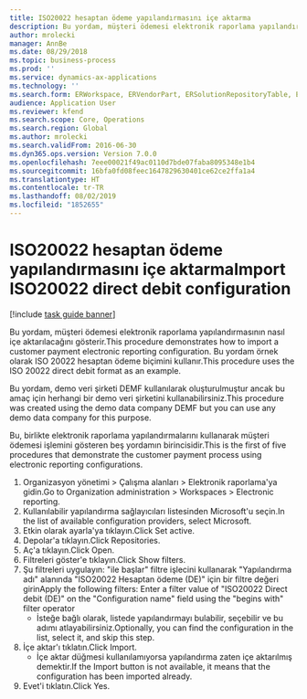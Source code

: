 ```yaml
---
title: ISO20022 hesaptan ödeme yapılandırmasını içe aktarma
description: Bu yordam, müşteri ödemesi elektronik raporlama yapılandırmasının nasıl içe aktarılacağını gösterir.
author: mrolecki
manager: AnnBe
ms.date: 08/29/2018
ms.topic: business-process
ms.prod: ''
ms.service: dynamics-ax-applications
ms.technology: ''
ms.search.form: ERWorkspace, ERVendorPart, ERSolutionRepositoryTable, ERSolutionImport
audience: Application User
ms.reviewer: kfend
ms.search.scope: Core, Operations
ms.search.region: Global
ms.author: mrolecki
ms.search.validFrom: 2016-06-30
ms.dyn365.ops.version: Version 7.0.0
ms.openlocfilehash: 7eee00021f49ac0110d7bde07faba8095348e1b4
ms.sourcegitcommit: 16bfa0fd08feec1647829630401ce62ce2ffa1a4
ms.translationtype: HT
ms.contentlocale: tr-TR
ms.lasthandoff: 08/02/2019
ms.locfileid: "1852655"
---
```

# <a name="import-iso20022-direct-debit-configuration"></a><span data-ttu-id="b9c7a-103">ISO20022 hesaptan ödeme yapılandırmasını içe aktarma</span><span class="sxs-lookup"><span data-stu-id="b9c7a-103">Import ISO20022 direct debit configuration</span></span>

[!include [task guide banner](../../includes/task-guide-banner.md)]

<span data-ttu-id="b9c7a-104">Bu yordam, müşteri ödemesi elektronik raporlama yapılandırmasının nasıl içe aktarılacağını gösterir.</span><span class="sxs-lookup"><span data-stu-id="b9c7a-104">This procedure demonstrates how to import a customer payment electronic reporting configuration.</span></span> <span data-ttu-id="b9c7a-105">Bu yordam örnek olarak ISO 20022 hesaptan ödeme biçimini kullanır.</span><span class="sxs-lookup"><span data-stu-id="b9c7a-105">This procedure uses the ISO 20022 direct debit format as an example.</span></span> 



<span data-ttu-id="b9c7a-106">Bu yordam, demo veri şirketi DEMF kullanılarak oluşturulmuştur ancak bu amaç için herhangi bir demo veri şirketini kullanabilirsiniz.</span><span class="sxs-lookup"><span data-stu-id="b9c7a-106">This procedure was created using the demo data company DEMF but you can use any demo data company for this purpose.</span></span>



<span data-ttu-id="b9c7a-107">Bu, birlikte elektronik raporlama yapılandırmalarını kullanarak müşteri ödemesi işlemini gösteren beş yordamın birincisidir.</span><span class="sxs-lookup"><span data-stu-id="b9c7a-107">This is the first of five procedures that demonstrate the customer payment process using electronic reporting configurations.</span></span>

1. <span data-ttu-id="b9c7a-108">Organizasyon yönetimi > Çalışma alanları > Elektronik raporlama'ya gidin.</span><span class="sxs-lookup"><span data-stu-id="b9c7a-108">Go to Organization administration > Workspaces > Electronic reporting.</span></span>
2. <span data-ttu-id="b9c7a-109">Kullanılabilir yapılandırma sağlayıcıları listesinden Microsoft'u seçin.</span><span class="sxs-lookup"><span data-stu-id="b9c7a-109">In the list of available configuration providers, select Microsoft.</span></span>
3. <span data-ttu-id="b9c7a-110">Etkin olarak ayarla'ya tıklayın.</span><span class="sxs-lookup"><span data-stu-id="b9c7a-110">Click Set active.</span></span>
4. <span data-ttu-id="b9c7a-111">Depolar'a tıklayın.</span><span class="sxs-lookup"><span data-stu-id="b9c7a-111">Click Repositories.</span></span>
5. <span data-ttu-id="b9c7a-112">Aç'a tıklayın.</span><span class="sxs-lookup"><span data-stu-id="b9c7a-112">Click Open.</span></span>
6. <span data-ttu-id="b9c7a-113">Filtreleri göster'e tıklayın.</span><span class="sxs-lookup"><span data-stu-id="b9c7a-113">Click Show filters.</span></span>
7. <span data-ttu-id="b9c7a-114">Şu filtreleri uygulayın: "ile başlar" filtre işlecini kullanarak "Yapılandırma adı" alanında "ISO20022 Hesaptan ödeme (DE)" için bir filtre değeri girin</span><span class="sxs-lookup"><span data-stu-id="b9c7a-114">Apply the following filters: Enter a filter value of "ISO20022 Direct debit (DE)" on the "Configuration name" field using the "begins with" filter operator</span></span>
    * <span data-ttu-id="b9c7a-115">İsteğe bağlı olarak, listede yapılandırmayı bulabilir, seçebilir ve bu adımı atlayabilirsiniz.</span><span class="sxs-lookup"><span data-stu-id="b9c7a-115">Optionally, you can find the configuration in the list, select it, and skip this step.</span></span>  
8. <span data-ttu-id="b9c7a-116">İçe aktar'ı tıklatın.</span><span class="sxs-lookup"><span data-stu-id="b9c7a-116">Click Import.</span></span>
    * <span data-ttu-id="b9c7a-117">İçe aktar düğmesi kullanılamıyorsa yapılandırma zaten içe aktarılmış demektir.</span><span class="sxs-lookup"><span data-stu-id="b9c7a-117">If the Import button is not available, it means that the configuration has been imported already.</span></span>  
9. <span data-ttu-id="b9c7a-118">Evet'i tıklatın.</span><span class="sxs-lookup"><span data-stu-id="b9c7a-118">Click Yes.</span></span>

